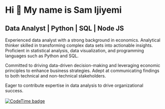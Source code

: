 Hi 👋 My name is Sam Ijiyemi
============================

Data Analyst | Python | SQL | Node JS
-----------------

Experienced data analyst with a strong background in economics. Analytical thinker skilled in transforming complex data sets into actionable insights. Proficient in statistical analysis, data visualization, and programming languages such as Python and SQL. 

Committed to driving data-driven decision-making and leveraging economic principles to enhance business strategies. Adept at communicating findings to both technical and non-technical stakeholders. 

Eager to contribute expertise in data analysis to drive organizational success.
<br />
<br />
[![CodeTime badge](https://img.shields.io/endpoint?style=for-the-badge&url=https%3A%2F%2Fapi.codetime.dev%2Fshield%3Fid%3D23945%26project%3D%26in%3D0)](https://codetime.dev)
